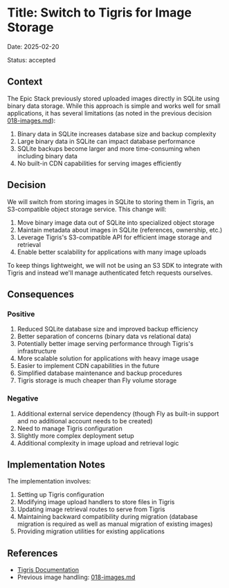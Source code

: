 # Title: Switch to Tigris for Image Storage

Date: 2025-02-20

Status: accepted

## Context

The Epic Stack previously stored uploaded images directly in SQLite using binary
data storage. While this approach is simple and works well for small
applications, it has several limitations (as noted in the previous decision
[018-images.md](docs/decisions/018-images.md)):

1. Binary data in SQLite increases database size and backup complexity
2. Large binary data in SQLite can impact database performance
3. SQLite backups become larger and more time-consuming when including binary
   data
4. No built-in CDN capabilities for serving images efficiently

## Decision

We will switch from storing images in SQLite to storing them in Tigris, an
S3-compatible object storage service. This change will:

1. Move binary image data out of SQLite into specialized object storage
2. Maintain metadata about images in SQLite (references, ownership, etc.)
3. Leverage Tigris's S3-compatible API for efficient image storage and retrieval
4. Enable better scalability for applications with many image uploads

To keep things lightweight, we will not be using an S3 SDK to integrate with
Tigris and instead we'll manage authenticated fetch requests ourselves.

## Consequences

### Positive

1. Reduced SQLite database size and improved backup efficiency
2. Better separation of concerns (binary data vs relational data)
3. Potentially better image serving performance through Tigris's infrastructure
4. More scalable solution for applications with heavy image usage
5. Easier to implement CDN capabilities in the future
6. Simplified database maintenance and backup procedures
7. Tigris storage is much cheaper than Fly volume storage

### Negative

1. Additional external service dependency (though Fly as built-in support and no
   additional account needs to be created)
2. Need to manage Tigris configuration
3. Slightly more complex deployment setup
4. Additional complexity in image upload and retrieval logic

## Implementation Notes

The implementation involves:

1. Setting up Tigris configuration
2. Modifying image upload handlers to store files in Tigris
3. Updating image retrieval routes to serve from Tigris
4. Maintaining backward compatibility during migration (database migration is
   required as well as manual migration of existing images)
5. Providing migration utilities for existing applications

## References

- [Tigris Documentation](https://www.tigrisdata.com/docs)
- Previous image handling: [018-images.md](docs/decisions/018-images.md)
